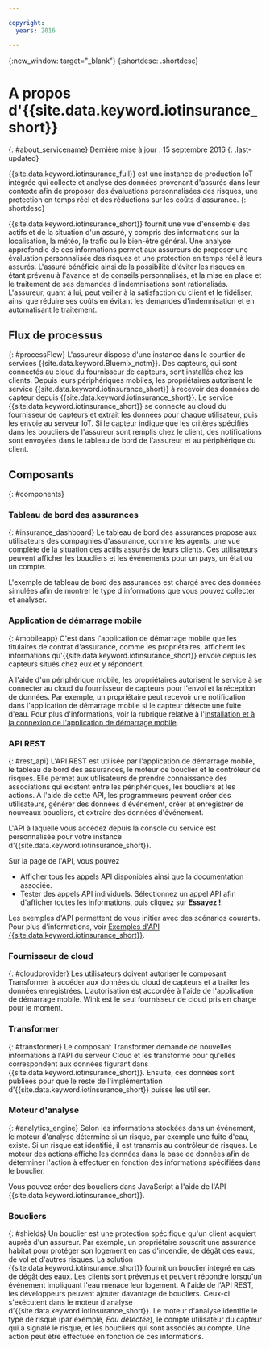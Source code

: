 ```yaml
---

copyright:
  years: 2016

---
```


<!-- Common attributes used in the template are defined as follows: -->
{:new_window: target="\_blank"}
{:shortdesc: .shortdesc}


# A propos d'{{site.data.keyword.iotinsurance_short}}
{: #about_servicename}
Dernière mise à jour : 15 septembre 2016
{: .last-updated}

{{site.data.keyword.iotinsurance_full}} est une instance de production IoT intégrée qui collecte et analyse des données provenant d'assurés
dans leur contexte afin de proposer des évaluations personnalisées des risques, une protection en temps réel et des réductions sur les coûts d'assurance.
{: shortdesc}

{{site.data.keyword.iotinsurance_short}} fournit une vue d'ensemble des actifs et de la situation d'un assuré, y compris des informations sur
la localisation, la météo, le trafic ou le bien-être général. Une analyse approfondie de ces informations permet aux assureurs de proposer une évaluation personnalisée des risques et une protection en temps réel à leurs assurés. L'assuré bénéficie ainsi de la possibilité d'éviter les risques en étant prévenu à l'avance et de conseils personnalisés, et la mise en place et le
traitement
de ses demandes d'indemnisations sont rationalisés. L'assureur,
quant à lui, peut veiller à la satisfaction du client et le fidéliser, ainsi que réduire ses coûts en évitant les demandes d'indemnisation et en
automatisant le traitement.

## Flux de processus
{: #processFlow}
L'assureur dispose d'une instance dans le courtier de services {{site.data.keyword.Bluemix_notm}}. Des capteurs, qui sont connectés au cloud du
fournisseur de capteurs, sont installés chez les clients. Depuis leurs périphériques mobiles, les propriétaires autorisent le service
{{site.data.keyword.iotinsurance_short}} à recevoir des données de capteur depuis {{site.data.keyword.iotinsurance_short}}. Le
service {{site.data.keyword.iotinsurance_short}} se connecte au cloud du fournisseur de capteurs et extrait les données pour chaque utilisateur,
puis les
envoie au serveur IoT. Si le capteur indique que les critères spécifiés dans les boucliers de l'assureur sont remplis chez le client, des
notifications sont envoyées dans le tableau de bord de l'assureur et au périphérique du client.

## Composants
{: #components}

### Tableau de bord des assurances
{: #insurance_dashboard}
Le tableau de bord des assurances propose aux utilisateurs des compagnies d'assurance, comme les agents, une vue complète de la situation des actifs
assurés de leurs
clients. Ces utilisateurs peuvent afficher les boucliers et les événements pour un pays, un état ou un compte.

L'exemple de tableau de bord des assurances est chargé avec des données simulées afin de montrer le type d'informations que vous pouvez collecter et
analyser.

### Application de démarrage mobile
{: #mobileapp}
C'est dans l'application de démarrage mobile que les titulaires de contrat d'assurance, comme les propriétaires, affichent les informations
qu'{{site.data.keyword.iotinsurance_short}} envoie depuis les capteurs situés chez eux et y répondent.

A l'aide d'un périphérique mobile, les propriétaires autorisent le service à se connecter au cloud du fournisseur de capteurs pour l'envoi et la
réception de données. Par exemple, un propriétaire peut recevoir une notification dans l'application de démarrage mobile si le capteur détecte une
fuite d'eau. Pour plus d'informations, voir la rubrique relative à l'[installation et à la connexion de l'application
de démarrage mobile](iotinsurance_mobile_app.html}).

### API REST
{: #rest_api}
L'API REST est utilisée par l'application de démarrage mobile, le tableau de bord des assurances, le moteur de bouclier et le contrôleur de risques. Elle
permet aux utilisateurs de prendre connaissance des associations qui existent entre les périphériques, les boucliers et les actions. A l'aide de cette
API, les programmeurs peuvent créer des utilisateurs, générer des données d'événement, créer et enregistrer de nouveaux boucliers, et extraire des
données d'événement.

L'API à laquelle vous accédez depuis la console du service est personnalisée pour votre instance d'{{site.data.keyword.iotinsurance_short}}.

Sur la page de l'API, vous pouvez  
  - Afficher tous les appels API disponibles ainsi que la documentation associée.
  - Tester des appels API individuels.  Sélectionnez un appel API afin d'afficher toutes les informations, puis cliquez sur **Essayez !**.

Les exemples d'API permettent de vous initier avec des scénarios courants. Pour plus d'informations, voir [Exemples d'API {{site.data.keyword.iotinsurance_short}}](https://github.com/IBM-Bluemix/iot4i-api-examples-nodejs).

### Fournisseur de cloud
{: #cloudprovider}
Les utilisateurs doivent autoriser le composant Transformer à accéder aux données du cloud de capteurs et à traiter les données enregistrées. L'autorisation
est accordée à l'aide de l'application de démarrage mobile. Wink est le seul fournisseur de cloud pris en charge pour le moment.

### Transformer
{: #transformer}
Le composant Transformer demande de nouvelles informations à l'API du serveur Cloud et les transforme pour qu'elles correspondent aux données
figurant dans
{{site.data.keyword.iotinsurance_short}}. Ensuite,
ces données sont publiées pour que le reste de l'implémentation d'{{site.data.keyword.iotinsurance_short}} puisse les utiliser.

### Moteur d'analyse
{: #analytics_engine}
Selon les informations stockées dans un événement, le moteur d'analyse détermine si un risque, par exemple une fuite d'eau, existe. Si un risque est
identifié, il est transmis au contrôleur de risques. Le moteur des actions affiche les données dans la base de données afin de déterminer l'action à
effectuer en fonction des informations spécifiées dans le bouclier.

Vous pouvez créer des boucliers dans JavaScript à l'aide de l'API {{site.data.keyword.iotinsurance_short}}.

### Boucliers
{: #shields}
Un bouclier est une protection spécifique qu'un client acquiert auprès d'un assureur. Par exemple, un propriétaire souscrit une assurance habitat pour
protéger son logement en cas d'incendie, de dégât des eaux, de vol et d'autres risques. La solution {{site.data.keyword.iotinsurance_short}} fournit
un bouclier intégré en cas de dégât des eaux. Les clients sont prévenus et peuvent répondre lorsqu'un événement impliquant l'eau menace leur
logement. A l'aide de l'API REST, les développeurs peuvent ajouter davantage de boucliers.
Ceux-ci s'exécutent dans le moteur d'analyse
d'{{site.data.keyword.iotinsurance_short}}. Le moteur d'analyse identifie le type de risque (par exemple, *Eau détectée*), le compte
utilisateur du capteur qui a signalé le risque, et les boucliers qui sont associés au compte. Une action peut être effectuée en fonction de ces
informations.
